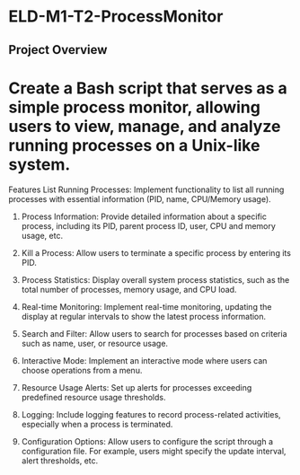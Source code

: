 # ELD-M1-T2-ProcessMonitor

## Project Overview
# Create a Bash script that serves as a simple process monitor, allowing users to view, manage, and analyze running processes on a Unix-like system.


Features
List Running Processes:
Implement functionality to list all running processes with essential information (PID, name, CPU/Memory usage).

1. Process Information:
Provide detailed information about a specific process, including its PID, parent process ID, user, CPU and memory usage, etc.

2. Kill a Process:
Allow users to terminate a specific process by entering its PID.

3. Process Statistics:
Display overall system process statistics, such as the total number of processes, memory usage, and CPU load.

4. Real-time Monitoring:
Implement real-time monitoring, updating the display at regular intervals to show the latest process information.

5. Search and Filter:
Allow users to search for processes based on criteria such as name, user, or resource usage.

6. Interactive Mode:
Implement an interactive mode where users can choose operations from a menu.

7. Resource Usage Alerts:
Set up alerts for processes exceeding predefined resource usage thresholds.

8. Logging:
Include logging features to record process-related activities, especially when a process is terminated.

9. Configuration Options:
Allow users to configure the script through a configuration file. For example, users might specify the update interval, alert thresholds, etc.

